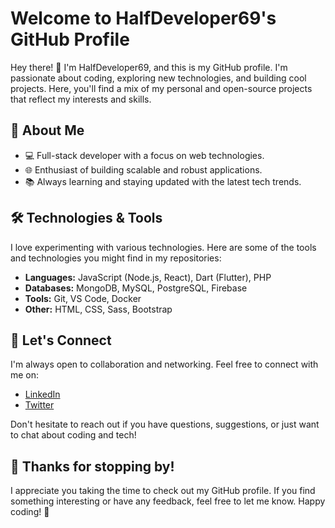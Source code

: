 # Welcome to HalfDeveloper69's GitHub Profile

Hey there! 👋 I'm HalfDeveloper69, and this is my GitHub profile. I'm passionate about coding, exploring new technologies, and building cool projects. Here, you'll find a mix of my personal and open-source projects that reflect my interests and skills.

## 🚀 About Me

- 💻 Full-stack developer with a focus on web technologies.
- 🌐 Enthusiast of building scalable and robust applications.
- 📚 Always learning and staying updated with the latest tech trends.

## 🛠️ Technologies & Tools

I love experimenting with various technologies. Here are some of the tools and technologies you might find in my repositories:

- **Languages:** JavaScript (Node.js, React), Dart (Flutter), PHP
- **Databases:** MongoDB, MySQL, PostgreSQL, Firebase
- **Tools:** Git, VS Code, Docker
- **Other:** HTML, CSS, Sass, Bootstrap

## 🤝 Let's Connect

I'm always open to collaboration and networking. Feel free to connect with me on:

- [LinkedIn](https://www.linkedin.com/in/deepak-kushwaha-25a5012aa/)
- [Twitter](https://twitter.com/halfdeveloper69)

Don't hesitate to reach out if you have questions, suggestions, or just want to chat about coding and tech!

## 🙌 Thanks for stopping by!

I appreciate you taking the time to check out my GitHub profile. If you find something interesting or have any feedback, feel free to let me know. Happy coding! 🚀
